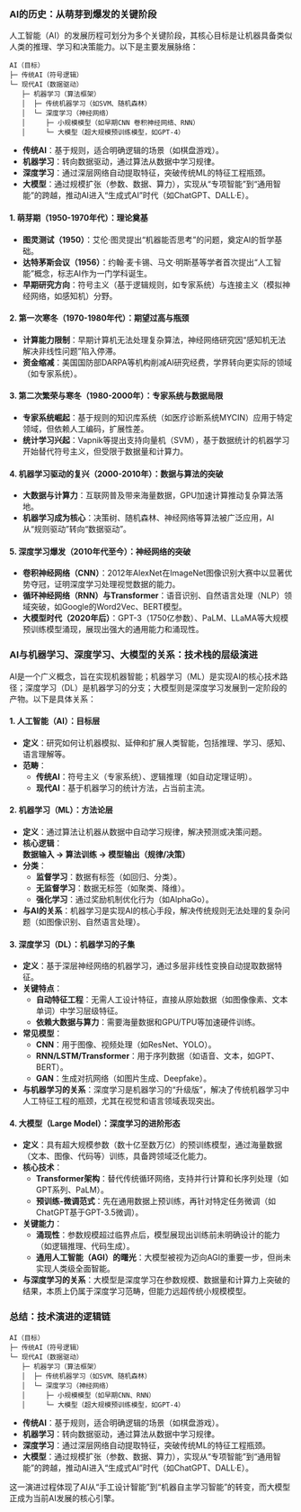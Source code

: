 
### AI的历史：从萌芽到爆发的关键阶段

人工智能（AI）的发展历程可划分为多个关键阶段，其核心目标是让机器具备类似人类的推理、学习和决策能力。以下是主要发展脉络：
```
AI（目标）  
├─ 传统AI（符号逻辑）  
└─ 现代AI（数据驱动）  
   ├─ 机器学习（算法框架）  
   │  ├─ 传统机器学习（如SVM、随机森林）  
   │  └─ 深度学习（神经网络）  
   │     ├─ 小规模模型（如早期CNN 卷积神经网络、RNN）  
   │     └─ 大模型（超大规模预训练模型，如GPT-4）  
```

- **传统AI**：基于规则，适合明确逻辑的场景（如棋盘游戏）。  
- **机器学习**：转向数据驱动，通过算法从数据中学习规律。  
- **深度学习**：通过深层网络自动提取特征，突破传统ML的特征工程瓶颈。  
- **大模型**：通过规模扩张（参数、数据、算力），实现从“专项智能”到“通用智能”的跨越，推动AI进入“生成式AI”时代（如ChatGPT、DALL·E）。

#### **1. 萌芽期（1950-1970年代）：理论奠基**
- **图灵测试（1950）**：艾伦·图灵提出“机器能否思考”的问题，奠定AI的哲学基础。
- **达特茅斯会议（1956）**：约翰·麦卡锡、马文·明斯基等学者首次提出“人工智能”概念，标志AI作为一门学科诞生。
- **早期研究方向**：符号主义（基于逻辑规则，如专家系统）与连接主义（模拟神经网络，如感知机）分野。


#### **2. 第一次寒冬（1970-1980年代）：期望过高与瓶颈**
- **计算能力限制**：早期计算机无法处理复杂算法，神经网络研究因“感知机无法解决非线性问题”陷入停滞。
- **资金缩减**：美国国防部DARPA等机构削减AI研究经费，学界转向更实际的领域（如专家系统）。


#### **3. 第二次繁荣与寒冬（1980-2000年）：专家系统与数据局限**
- **专家系统崛起**：基于规则的知识库系统（如医疗诊断系统MYCIN）应用于特定领域，但依赖人工编码，扩展性差。
- **统计学习兴起**：Vapnik等提出支持向量机（SVM），基于数据统计的机器学习开始替代符号主义，但受限于数据量和计算力。


#### **4. 机器学习驱动的复兴（2000-2010年）：数据与算法的突破**
- **大数据与计算力**：互联网普及带来海量数据，GPU加速计算推动复杂算法落地。
- **机器学习成为核心**：决策树、随机森林、神经网络等算法被广泛应用，AI从“规则驱动”转向“数据驱动”。


#### **5. 深度学习爆发（2010年代至今）：神经网络的突破**
- **卷积神经网络（CNN）**：2012年AlexNet在ImageNet图像识别大赛中以显著优势夺冠，证明深度学习处理视觉数据的能力。
- **循环神经网络（RNN）与Transformer**：语音识别、自然语言处理（NLP）领域突破，如Google的Word2Vec、BERT模型。
- **大模型时代（2020年后）**：GPT-3（1750亿参数）、PaLM、LLaMA等大规模预训练模型涌现，展现出强大的通用能力和涌现性。


### AI与机器学习、深度学习、大模型的关系：技术栈的层级演进

AI是一个广义概念，旨在实现机器智能；机器学习（ML）是实现AI的核心技术路径；深度学习（DL）是机器学习的分支；大模型则是深度学习发展到一定阶段的产物。以下是具体关系：


#### **1. 人工智能（AI）：目标层**
- **定义**：研究如何让机器模拟、延伸和扩展人类智能，包括推理、学习、感知、语言理解等。
- **范畴**：
  - **传统AI**：符号主义（专家系统）、逻辑推理（如自动定理证明）。
  - **现代AI**：基于机器学习的统计方法，占当前主流。


#### **2. 机器学习（ML）：方法论层**
- **定义**：通过算法让机器从数据中自动学习规律，解决预测或决策问题。
- **核心逻辑**：  
  **数据输入 → 算法训练 → 模型输出（规律/决策）**
- **分类**：
  - **监督学习**：数据有标签（如回归、分类）。
  - **无监督学习**：数据无标签（如聚类、降维）。
  - **强化学习**：通过奖励机制优化行为（如AlphaGo）。
- **与AI的关系**：机器学习是实现AI的核心手段，解决传统规则无法处理的复杂问题（如图像识别、自然语言处理）。


#### **3. 深度学习（DL）：机器学习的子集**
- **定义**：基于深层神经网络的机器学习，通过多层非线性变换自动提取数据特征。
- **关键特点**：
  - **自动特征工程**：无需人工设计特征，直接从原始数据（如图像像素、文本单词）中学习层级特征。
  - **依赖大数据与算力**：需要海量数据和GPU/TPU等加速硬件训练。
- **常见模型**：
  - **CNN**：用于图像、视频处理（如ResNet、YOLO）。
  - **RNN/LSTM/Transformer**：用于序列数据（如语音、文本，如GPT、BERT）。
  - **GAN**：生成对抗网络（如图片生成、Deepfake）。
- **与机器学习的关系**：深度学习是机器学习的“升级版”，解决了传统机器学习中人工特征工程的瓶颈，尤其在视觉和语言领域表现突出。


#### **4. 大模型（Large Model）：深度学习的进阶形态**
- **定义**：具有超大规模参数（数十亿至数万亿）的预训练模型，通过海量数据（文本、图像、代码等）训练，具备跨领域泛化能力。
- **核心技术**：
  - **Transformer架构**：替代传统循环网络，支持并行计算和长序列处理（如GPT系列、PaLM）。
  - **预训练-微调范式**：先在通用数据上预训练，再针对特定任务微调（如ChatGPT基于GPT-3.5微调）。
- **关键能力**：
  - **涌现性**：参数规模超过临界点后，模型展现出训练前未明确设计的能力（如逻辑推理、代码生成）。
  - **通用人工智能（AGI）的曙光**：大模型被视为迈向AGI的重要一步，但尚未实现人类级全面智能。
- **与深度学习的关系**：大模型是深度学习在参数规模、数据量和计算力上突破的结果，本质上仍属于深度学习范畴，但能力远超传统小规模模型。


### 总结：技术演进的逻辑链
```
AI（目标）  
├─ 传统AI（符号逻辑）  
└─ 现代AI（数据驱动）  
   ├─ 机器学习（算法框架）  
   │  ├─ 传统机器学习（如SVM、随机森林）  
   │  └─ 深度学习（神经网络）  
   │     ├─ 小规模模型（如早期CNN、RNN）  
   │     └─ 大模型（超大规模预训练模型，如GPT-4）  
```

- **传统AI**：基于规则，适合明确逻辑的场景（如棋盘游戏）。  
- **机器学习**：转向数据驱动，通过算法从数据中学习规律。  
- **深度学习**：通过深层网络自动提取特征，突破传统ML的特征工程瓶颈。  
- **大模型**：通过规模扩张（参数、数据、算力），实现从“专项智能”到“通用智能”的跨越，推动AI进入“生成式AI”时代（如ChatGPT、DALL·E）。

这一演进过程体现了AI从“手工设计智能”到“机器自主学习智能”的转变，而大模型正成为当前AI发展的核心引擎。
